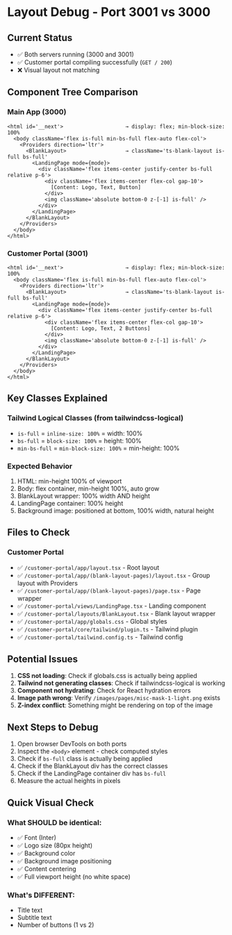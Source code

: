 # Layout Debug - Port 3001 vs 3000

## Current Status
- ✅ Both servers running (3000 and 3001)
- ✅ Customer portal compiling successfully (`GET / 200`)
- ❌ Visual layout not matching

## Component Tree Comparison

### Main App (3000)
```
<html id='__next'>                    → display: flex; min-block-size: 100%
  <body className='flex is-full min-bs-full flex-auto flex-col'>
    <Providers direction='ltr'>
      <BlankLayout>                   → className='ts-blank-layout is-full bs-full'
        <LandingPage mode={mode}>
          <div className='flex items-center justify-center bs-full relative p-6'>
            <div className='flex items-center flex-col gap-10'>
              [Content: Logo, Text, Button]
            </div>
            <img className='absolute bottom-0 z-[-1] is-full' />
          </div>
        </LandingPage>
      </BlankLayout>
    </Providers>
  </body>
</html>
```

### Customer Portal (3001)
```
<html id='__next'>                    → display: flex; min-block-size: 100%
  <body className='flex is-full min-bs-full flex-auto flex-col'>
    <Providers direction='ltr'>
      <BlankLayout>                   → className='ts-blank-layout is-full bs-full'
        <LandingPage mode={mode}>
          <div className='flex items-center justify-center bs-full relative p-6'>
            <div className='flex items-center flex-col gap-10'>
              [Content: Logo, Text, 2 Buttons]
            </div>
            <img className='absolute bottom-0 z-[-1] is-full' />
          </div>
        </LandingPage>
      </BlankLayout>
    </Providers>
  </body>
</html>
```

## Key Classes Explained

### Tailwind Logical Classes (from tailwindcss-logical)
- `is-full` = `inline-size: 100%` = width: 100%
- `bs-full` = `block-size: 100%` = height: 100%
- `min-bs-full` = `min-block-size: 100%` = min-height: 100%

### Expected Behavior
1. HTML: min-height 100% of viewport
2. Body: flex container, min-height 100%, auto grow
3. BlankLayout wrapper: 100% width AND height
4. LandingPage container: 100% height
5. Background image: positioned at bottom, 100% width, natural height

## Files to Check

### Customer Portal
- ✅ `/customer-portal/app/layout.tsx` - Root layout
- ✅ `/customer-portal/app/(blank-layout-pages)/layout.tsx` - Group layout with Providers
- ✅ `/customer-portal/app/(blank-layout-pages)/page.tsx` - Page wrapper
- ✅ `/customer-portal/views/LandingPage.tsx` - Landing component
- ✅ `/customer-portal/layouts/BlankLayout.tsx` - Blank layout wrapper
- ✅ `/customer-portal/app/globals.css` - Global styles
- ✅ `/customer-portal/core/tailwind/plugin.ts` - Tailwind plugin
- ✅ `/customer-portal/tailwind.config.ts` - Tailwind config

## Potential Issues

1. **CSS not loading**: Check if globals.css is actually being applied
2. **Tailwind not generating classes**: Check if tailwindcss-logical is working
3. **Component not hydrating**: Check for React hydration errors
4. **Image path wrong**: Verify `/images/pages/misc-mask-1-light.png` exists
5. **Z-index conflict**: Something might be rendering on top of the image

## Next Steps to Debug

1. Open browser DevTools on both ports
2. Inspect the `<body>` element - check computed styles
3. Check if `bs-full` class is actually being applied
4. Check if the BlankLayout div has the correct classes
5. Check if the LandingPage container div has `bs-full`
6. Measure the actual heights in pixels

## Quick Visual Check

### What SHOULD be identical:
- ✅ Font (Inter)
- ✅ Logo size (80px height)
- ✅ Background color
- ✅ Background image positioning
- ✅ Content centering
- ✅ Full viewport height (no white space)

### What's DIFFERENT:
- Title text
- Subtitle text
- Number of buttons (1 vs 2)

